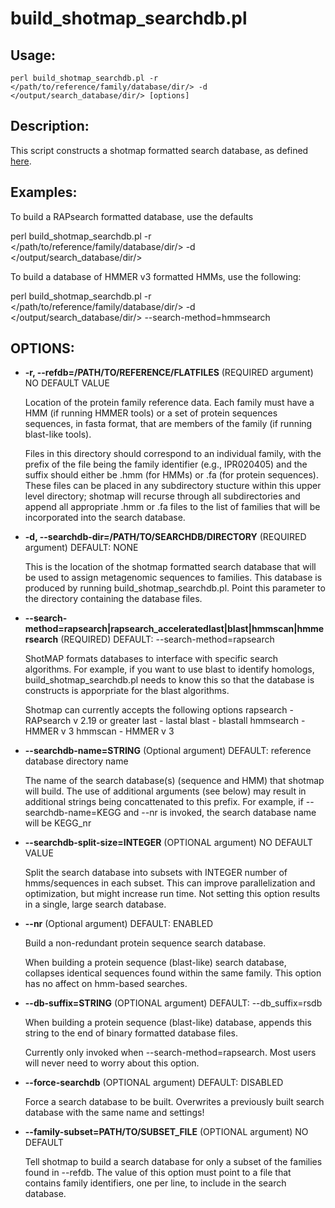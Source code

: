 build_shotmap_searchdb.pl
=========================

Usage:
------

    perl build_shotmap_searchdb.pl -r </path/to/reference/family/database/dir/> -d </output/search_database/dir/> [options]

Description:
------------

This script constructs a shotmap formatted search database, as defined [here](search_databases.md).

Examples:
---------

To build a RAPsearch formatted database, use the defaults

   perl build_shotmap_searchdb.pl -r  </path/to/reference/family/database/dir/> -d </output/search_database/dir/> 

To build a database of HMMER v3 formatted HMMs, use the following:

   perl build_shotmap_searchdb.pl -r  </path/to/reference/family/database/dir/> -d </output/search_database/dir/> --search-method=hmmsearch


OPTIONS:
--------

* **-r, --refdb=/PATH/TO/REFERENCE/FLATFILES**  (REQUIRED argument) NO DEFAULT VALUE

    Location of the protein family reference data.  Each family must have a HMM (if running HMMER tools) 
    or a set of protein sequences sequences, in fasta format, that are members of the family (if running blast-like tools).

    Files in this directory should correspond to an individual family, with the prefix of the file being 
    the family identifier (e.g., IPR020405) and the suffix should either be .hmm (for HMMs) or .fa
    (for protein sequences). These files can be placed in any subdirectory stucture within this upper 
    level directory; shotmap will recurse through all subdirectories and append all appropriate .hmm or .fa files to the list
    of families that will be incorporated into the search database.

* **-d, --searchdb-dir=/PATH/TO/SEARCHDB/DIRECTORY** (REQUIRED argument) DEFAULT: NONE

  This is the location of the shotmap formatted search database that will be used to assign metagenomic sequences to families. This
  database is produced by running build_shotmap_searchdb.pl. Point this parameter to the directory containing the database files.

* **--search-method=rapsearch|rapsearch_acceleratedlast|blast|hmmscan|hmmersearch** (REQUIRED) DEFAULT: --search-method=rapsearch

   ShotMAP formats databases to interface with specific search algorithms. For example, if you want to use blast to identify homologs, build_shotmap_searchdb.pl
   needs to know this so that the database is constructs is apporpriate for the blast algorithms.

   Shotmap can currently accepts the following options
   rapsearch - RAPsearch v 2.19 or greater
   last      - lastal
   blast     - blastall
   hmmsearch - HMMER v 3
   hmmscan   - HMMER v 3

* **--searchdb-name=STRING** (Optional argument) DEFAULT: reference database directory name

    The name of the search database(s) (sequence and HMM) that shotmap will build. 
    The use of additional arguments (see below) may result in additional strings being concattenated to this prefix. For example,
    if --searchdb-name=KEGG and --nr is invoked, the search database name will be KEGG_nr

* **--searchdb-split-size=INTEGER** (OPTIONAL argument) NO DEFAULT VALUE

    Split the search database into subsets with INTEGER number of hmms/sequences in each subset. This can improve parallelization and optimization, but might increase run time. Not setting this option results in a single, large search database.

* **--nr** (Optional argument) DEFAULT: ENABLED

    Build a non-redundant protein sequence search database.  	  

    When building a protein sequence (blast-like) search database, collapses identical sequences found within
    the same family. This option has no affect on hmm-based searches.

* **--db-suffix=STRING** (OPTIONAL argument) DEFAULT: --db_suffix=rsdb

    When building a protein sequence (blast-like) database, appends this string to the end of binary formatted
    database files.

    Currently only invoked when --search-method=rapsearch. Most users will never need to worry about this option.

* **--force-searchdb** (OPTIONAL argument) DEFAULT: DISABLED

    Force a search database to be built. Overwrites a previously built search database with the same name and settings!

* **--family-subset=PATH/TO/SUBSET_FILE** (OPTIONAL argument) NO DEFAULT

    Tell shotmap to build a search database for only a subset of the families found in --refdb. The value of this option
    must point to a file that contains family identifiers, one per line, to include in the search database.
